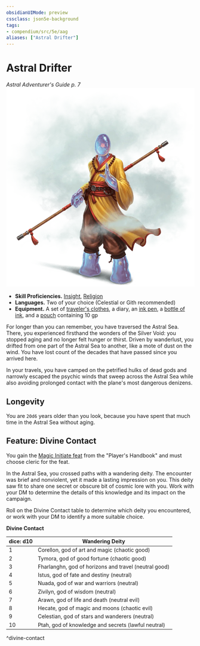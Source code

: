 ```yaml
---
obsidianUIMode: preview
cssclass: json5e-background
tags:
- compendium/src/5e/aag
aliases: ["Astral Drifter"]
---
```

# Astral Drifter
*Astral Adventurer's Guide p. 7*  
![Plasmoid Astral Drifter](../../assets/img/astral-drifter.webp)  

- **Skill Proficiencies.** [Insight](../../Rules%20&%20Options/5e%20Rules/skills.md##Insight), [Religion](../../Rules%20&%20Options/5e%20Rules/skills.md##Religion)  
- **Languages.** Two of your choice (Celestial or Gith recommended)  
- **Equipment.** A set of [traveler's clothes](travelers-clothes.md#), a diary, an [ink pen](ink-pen.md#), a [bottle of ink](ink-1-ounce-bottle.md#), and a [pouch](pouch.md#) containing 10 gp  

For longer than you can remember, you have traversed the Astral Sea. There, you experienced firsthand the wonders of the Silver Void: you stopped aging and no longer felt hunger or thirst. Driven by wanderlust, you drifted from one part of the Astral Sea to another, like a mote of dust on the wind. You have lost count of the decades that have passed since you arrived here.

In your travels, you have camped on the petrified hulks of dead gods and narrowly escaped the psychic winds that sweep across the Astral Sea while also avoiding prolonged contact with the plane's most dangerous denizens.

## Longevity

You are `20d6` years older than you look, because you have spent that much time in the Astral Sea without aging.

## Feature: Divine Contact

You gain the [Magic Initiate feat](../feats/magic-initiate.md#) from the "Player's Handbook" and must choose cleric for the feat.

In the Astral Sea, you crossed paths with a wandering deity. The encounter was brief and nonviolent, yet it made a lasting impression on you. This deity saw fit to share one secret or obscure bit of cosmic lore with you. Work with your DM to determine the details of this knowledge and its impact on the campaign.

Roll on the Divine Contact table to determine which deity you encountered, or work with your DM to identify a more suitable choice.

**Divine Contact**

| dice: d10 | Wandering Deity |
|-----------|-----------------|
| 1 | Corellon, god of art and magic (chaotic good) |
| 2 | Tymora, god of good fortune (chaotic good) |
| 3 | Fharlanghn, god of horizons and travel (neutral good) |
| 4 | Istus, god of fate and destiny (neutral) |
| 5 | Nuada, god of war and warriors (neutral) |
| 6 | Zivilyn, god of wisdom (neutral) |
| 7 | Arawn, god of life and death (neutral evil) |
| 8 | Hecate, god of magic and moons (chaotic evil) |
| 9 | Celestian, god of stars and wanderers (neutral) |
| 10 | Ptah, god of knowledge and secrets (lawful neutral) |
^divine-contact